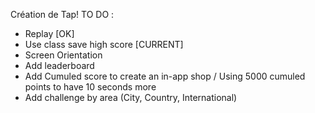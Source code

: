 Création de Tap!
TO DO :
 - Replay [OK]
 - Use class save high score [CURRENT]
 - Screen Orientation
 - Add leaderboard
 - Add Cumuled score to create an in-app shop / Using 5000 cumuled points to have 10 seconds more
 - Add challenge by area (City, Country, International)
